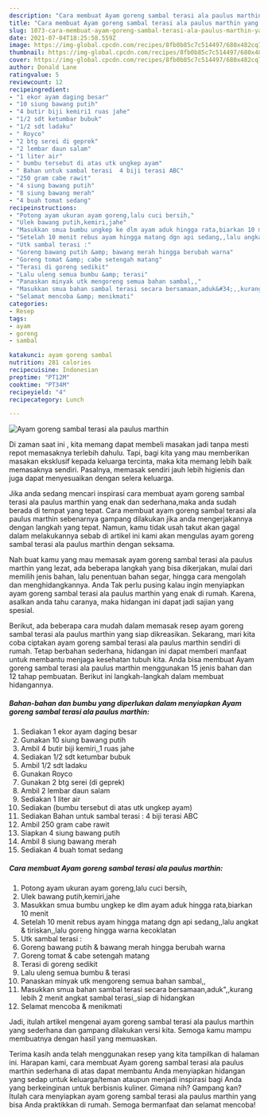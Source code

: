 ```yaml
---
description: "Cara membuat Ayam goreng sambal terasi ala paulus marthin yang nikmat dan Mudah Dibuat"
title: "Cara membuat Ayam goreng sambal terasi ala paulus marthin yang nikmat dan Mudah Dibuat"
slug: 1073-cara-membuat-ayam-goreng-sambal-terasi-ala-paulus-marthin-yang-nikmat-dan-mudah-dibuat
date: 2021-07-04T18:25:58.559Z
image: https://img-global.cpcdn.com/recipes/8fb0b85c7c514497/680x482cq70/ayam-goreng-sambal-terasi-ala-paulus-marthin-foto-resep-utama.jpg
thumbnail: https://img-global.cpcdn.com/recipes/8fb0b85c7c514497/680x482cq70/ayam-goreng-sambal-terasi-ala-paulus-marthin-foto-resep-utama.jpg
cover: https://img-global.cpcdn.com/recipes/8fb0b85c7c514497/680x482cq70/ayam-goreng-sambal-terasi-ala-paulus-marthin-foto-resep-utama.jpg
author: Donald Lane
ratingvalue: 5
reviewcount: 12
recipeingredient:
- "1 ekor ayam daging besar"
- "10 siung bawang putih"
- "4 butir biji kemiri1 ruas jahe"
- "1/2 sdt ketumbar bubuk"
- "1/2 sdt ladaku"
- " Royco"
- "2 btg serei di geprek"
- "2 lembar daun salam"
- "1 liter air"
- " bumbu tersebut di atas utk ungkep ayam"
- " Bahan untuk sambal terasi  4 biji terasi ABC"
- "250 gram cabe rawit"
- "4 siung bawang putih"
- "8 siung bawang merah"
- "4 buah tomat sedang"
recipeinstructions:
- "Potong ayam ukuran ayam goreng,lalu cuci bersih,"
- "Ulek bawang putih,kemiri,jahe"
- "Masukkan smua bumbu ungkep ke dlm ayam aduk hingga rata,biarkan 10 menit"
- "Setelah 10 menit rebus ayam hingga matang dgn api sedang,,lalu angkat &amp; tiriskan,,lalu goreng hingga warna kecoklatan"
- "Utk sambal terasi :"
- "Goreng bawang putih &amp; bawang merah hingga berubah warna"
- "Goreng tomat &amp; cabe setengah matang"
- "Terasi di goreng sedikit"
- "Lalu uleng semua bumbu &amp; terasi"
- "Panaskan minyak utk mengoreng semua bahan sambal,,"
- "Masukkan smua bahan sambal terasi secara bersamaan,aduk&#34;,,kurang lebih 2 menit angkat sambal terasi,,siap di hidangkan"
- "Selamat mencoba &amp; menikmati"
categories:
- Resep
tags:
- ayam
- goreng
- sambal

katakunci: ayam goreng sambal 
nutrition: 281 calories
recipecuisine: Indonesian
preptime: "PT12M"
cooktime: "PT34M"
recipeyield: "4"
recipecategory: Lunch

---
```



![Ayam goreng sambal terasi ala paulus marthin](https://img-global.cpcdn.com/recipes/8fb0b85c7c514497/680x482cq70/ayam-goreng-sambal-terasi-ala-paulus-marthin-foto-resep-utama.jpg)

Di zaman  saat ini , kita memang dapat membeli masakan jadi tanpa mesti repot memasaknya terlebih dahulu. Tapi, bagi kita yang mau memberikan masakan eksklusif kepada keluarga tercinta, maka kita memang lebih baik memasaknya sendiri. Pasalnya, memasak sendiri jauh lebih higienis dan juga dapat menyesuaikan dengan selera keluarga.

Jika anda sedang mencari inspirasi cara membuat ayam goreng sambal terasi ala paulus marthin yang enak dan sederhana,maka anda sudah berada di tempat yang tepat. Cara membuat ayam goreng sambal terasi ala paulus marthin  sebenarnya gampang dilakukan jika anda mengerjakannya dengan langkah yang tepat. Namun, kamu tidak usah takut akan gagal dalam melakukannya 
sebab di artikel ini kami akan mengulas ayam goreng sambal terasi ala paulus marthin dengan seksama.  



Nah buat kamu yang mau memasak ayam goreng sambal terasi ala paulus marthin yang lezat, ada beberapa langkah yang bisa dikerjakan, mulai dari memilih jenis bahan, lalu penentuan bahan segar, hingga cara mengolah dan menghidangkannya. Anda Tak perlu pusing kalau ingin menyiapkan ayam goreng sambal terasi ala paulus marthin yang enak di rumah. Karena, asalkan anda  tahu caranya, maka hidangan ini dapat jadi sajian yang spesial.

Berikut, ada beberapa cara mudah dalam memasak resep ayam goreng sambal terasi ala paulus marthin yang siap dikreasikan. Sekarang, mari kita coba ciptakan ayam goreng sambal terasi ala paulus marthin sendiri di rumah. Tetap berbahan sederhana, hidangan ini dapat memberi manfaat untuk membantu menjaga kesehatan tubuh kita. Anda bisa membuat Ayam goreng sambal terasi ala paulus marthin menggunakan 15 jenis bahan dan 12 tahap pembuatan. Berikut ini langkah-langkah dalam membuat hidangannya.

<!--inarticleads1-->

##### Bahan-bahan dan bumbu yang diperlukan dalam menyiapkan Ayam goreng sambal terasi ala paulus marthin:

1. Sediakan 1 ekor ayam daging besar
1. Gunakan 10 siung bawang putih
1. Ambil 4 butir biji kemiri,,1 ruas jahe
1. Sediakan 1/2 sdt ketumbar bubuk
1. Ambil 1/2 sdt ladaku
1. Gunakan  Royco
1. Gunakan 2 btg serei (di geprek)
1. Ambil 2 lembar daun salam
1. Sediakan 1 liter air
1. Sediakan  (bumbu tersebut di atas utk ungkep ayam)
1. Sediakan  Bahan untuk sambal terasi : 4 biji terasi ABC
1. Ambil 250 gram cabe rawit
1. Siapkan 4 siung bawang putih
1. Ambil 8 siung bawang merah
1. Sediakan 4 buah tomat sedang




<!--inarticleads2-->

##### Cara membuat Ayam goreng sambal terasi ala paulus marthin:

1. Potong ayam ukuran ayam goreng,lalu cuci bersih,
1. Ulek bawang putih,kemiri,jahe
1. Masukkan smua bumbu ungkep ke dlm ayam aduk hingga rata,biarkan 10 menit
1. Setelah 10 menit rebus ayam hingga matang dgn api sedang,,lalu angkat &amp; tiriskan,,lalu goreng hingga warna kecoklatan
1. Utk sambal terasi :
1. Goreng bawang putih &amp; bawang merah hingga berubah warna
1. Goreng tomat &amp; cabe setengah matang
1. Terasi di goreng sedikit
1. Lalu uleng semua bumbu &amp; terasi
1. Panaskan minyak utk mengoreng semua bahan sambal,,
1. Masukkan smua bahan sambal terasi secara bersamaan,aduk&#34;,,kurang lebih 2 menit angkat sambal terasi,,siap di hidangkan
1. Selamat mencoba &amp; menikmati




Jadi, itulah artikel mengenai  ayam goreng sambal terasi ala paulus marthin  yang sederhana dan gampang dilakukan versi kita. Semoga kamu mampu membuatnya dengan hasil yang memuaskan. 

Terima kasih anda telah menggunakan resep yang kita tampilkan di halaman ini. Harapan kami, cara membuat  Ayam goreng sambal terasi ala paulus marthin sederhana di atas dapat membantu Anda menyiapkan hidangan yang sedap untuk keluarga/teman ataupun menjadi inspirasi bagi Anda yang berkeinginan untuk berbisnis kuliner. Gimana nih? Gampang kan? Itulah cara menyiapkan ayam goreng sambal terasi ala paulus marthin yang bisa Anda praktikkan di rumah. Semoga bermanfaat dan selamat mencoba!

